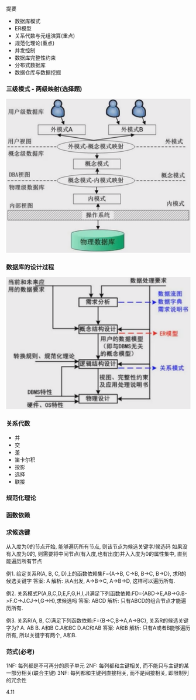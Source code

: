 提要

- 数据库模式
- ER模型
- 关系代数与元组演算(重点)
- 规范化理论(重点)
- 并发控制
- 数据库完整性约束
- 分布式数据库
- 数据仓库与数据挖掘


### 三级模式 - 两级映射(选择题)
![](4.01%20数据库系统前言/1.png)


### 数据库的设计过程
![](4.01%20数据库系统前言/2.png)

### 关系代数

- 并
- 交
- 差
- 笛卡尔积
- 投影
- 选择
- 联接

### 规范化理论

### 函数依赖

### 求候选键
从入度为0的节点开始, 能够遍历所有节点, 则该节点为候选关键字/候选码
如果没有入度为0的, 则需要将中间节点(有入度,也有出度)并入入度为0的属性集中, 直到能遍历所有节点

例1. 给定关系R(A, B, C, D)上的函数依赖集F={A->B, C->B, B->C, B->D}, 求R的候选关键字
答案: A
解析: 从A出发, A->B->C, A->B->D, 这样可以遍历所有.

例2. 关系模式P(A,B,C,D,E,F,G,H,I,J)满足下列函数依赖:FD={ABD->E,AB->G.B->F.C->J.CJ->I,G->H},求候选吗
答案: ABCD
解析: 只有ABCD的组合节点才能遍历所有.

例3. 关系R(A, B, C)满足下列函数依赖:F={B->C,B->A,A->BC}, 关系R的候选关键字为?
A. AB    B. A和B    C.A和BC    D.AC和AB
答案: A和B
解析: 只有A或者B能够遍历所有, 所以关键字有两个, A和B.

### 范式(必考)

1NF: 每列都是不可再分的原子单元
2NF: 每列都和主键相关, 而不能只与主键的某一部分相关(联合主键)
3NF: 每列都和主键列直接相关, 而不是间接相关, 即限制列的冗余性

4.11